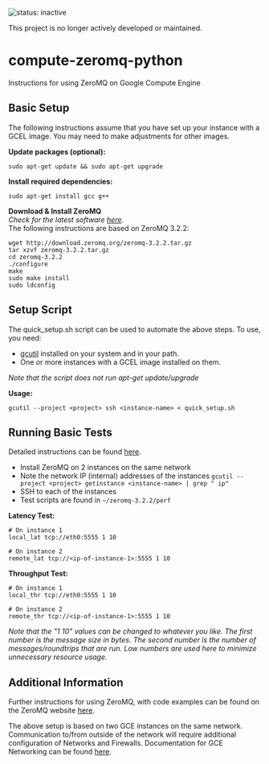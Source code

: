![status: inactive](https://img.shields.io/badge/status-inactive-red.svg)

This project is no longer actively developed or maintained.  

compute-zeromq-python
=====================

Instructions for using ZeroMQ on Google Compute Engine

Basic Setup
-----------

The following instructions assume that you have set up your instance
with a GCEL image.  You may need to make adjustments for other images.

**Update packages (optional):**

    sudo apt-get update && sudo apt-get upgrade

**Install required dependencies:**

    sudo apt-get install gcc g++

**Download & Install ZeroMQ**  
*Check for the latest software
[here](http://www.zeromq.org/intro:get-the-software).*  
The following instructions are based on ZeroMQ 3.2.2:

    wget http://download.zeromq.org/zeromq-3.2.2.tar.gz
    tar xzvf zeromq-3.2.2.tar.gz
    cd zeromq-3.2.2
    ./configure
    make
    sudo make install
    sudo ldconfig

Setup Script
------------

The quick_setup.sh script can be used to automate the above steps.
To use, you need:
* [gcutil](https://developers.google.com/compute/docs/gcutil/) installed
  on your system and in your path.
* One or more instances with a GCEL image installed on them.

*Note that the script does not run apt-get update/upgrade*

**Usage:**

    gcutil --project <project> ssh <instance-name> < quick_setup.sh

Running Basic Tests
-------------------

Detailed instructions can be found
[here](http://www.zeromq.org/results:perf-howto).

* Install ZeroMQ on 2 instances on the same network
* Note the network IP (internal) addresses of the instances
  `gcutil --project <project> getinstance <instance-name> | grep " ip"`
* SSH to each of the instances
* Test scripts are found in `~/zeromq-3.2.2/perf`

**Latency Test:**

    # On instance 1
    local_lat tcp://eth0:5555 1 10
    
    # On instance 2
    remote_lat tcp://<ip-of-instance-1>:5555 1 10

**Throughput Test:**

    # On instance 1
    local_thr tcp://eth0:5555 1 10

    # On instance 2
    remote_thr tcp://<ip-of-instance-1>:5555 1 10

*Note that the "1 10" values can be changed to whatever you like.
The first number is the message size in bytes.  The second number is
the number of messages/roundtrips that are run.  Low numbers are used
here to minimize unnecessary resource usage.*

Additional Information
----------------------

Further instructions for using ZeroMQ, with code examples can be found
on the ZeroMQ website [here](http://www.zeromq.org/intro:read-the-manual).

The above setup is based on two GCE instances on the same network.
Communication to/from outside of the network will require additional
configuration of Networks and Firewalls. Documentation for GCE Networking
can be found [here](https://developers.google.com/compute/docs/networking).
